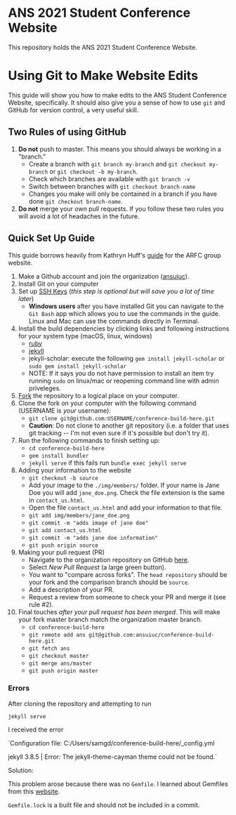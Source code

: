 # ANS 2021 Student Conference Website
This repository holds the ANS 2021 Student Conference Website.

# Using Git to Make Website Edits
This guide will show you how to make edits to the ANS Student Conference Website, 
specifically. It should also give you a sense of how to use `git` and GitHub for version 
control, a very useful skill. 

## Two Rules of using GitHub
1. **Do not** push to master. This means you should always be working in a "branch."
	* Create a branch with `git branch my-branch` and `git checkout my-branch` or `git checkout -b my-branch`.
	* Check which branches are available with `git branch -v`
	* Switch between branches with `git checkout branch-name`
	* Changes you make will only be contained in a branch if you have done `git checkout branch-name`. 
2. **Do not** merge your own pull requests. 
If you follow these two rules you will avoid a lot of headaches in the future.

## Quick Set Up Guide
This guide borrows heavily from Kathryn Huff's [guide](http://arfc.github.io/manual/guides/website) for the ARFC group website.
1. Make a Github account and join the organization ([ansuiuc](https://github.com/ansuiuc)). 
2. Install Git on your computer
3. Set up [SSH Keys](https://help.github.com/en/github/authenticating-to-github/connecting-to-github-with-ssh) (_this step is optional but will save you a lot of time later_)
	* **Windows users** after you have installed Git you can navigate to the `Git Bash` app which allows you to use the commands in the guide. Linux and Mac can use the commands directly in Terminal.  
4. Install the build dependencies by clicking links and following instructions for your system type (macOS, linux, windows)
	* [ruby](https://www.ruby-lang.org/en/documentation/installation/)
	* [jekyll](https://jekyllrb.com/docs/installation/)
	* jekyll-scholar: execute the following `gem install jekyll-scholar` or `sudo gem install jekyll-scholar`
	* NOTE: If it says you do not have permission to install an item try running `sudo` on linux/mac or reopening command line with admin priveleges.
5. [Fork](https://github.com/ansuiuc/conference-build-here) the repository to a logical place on your computer. 
6. Clone the fork on your computer with the following command (USERNAME is _your_ username): 
	* `git clone git@github.com:USERNAME/conference-build-here.git`
	* **Caution**: Do not clone to another git repository (i.e. a folder that uses git tracking -- I'm not even sure if it's possible but don't try it). 
7. Run the following commands to finish setting up:
	* `cd conference-build-here`
	* `gem install bundler`
	* `jekyll serve` if this fails run `bundle exec jekyll serve`  
8. Adding your information to the website 
	* `git checkout -b source` 
	* Add your image to the `./img/members/` folder. If your name is Jane Doe you will add `jane_doe.png`. Check the file extension is the same in `contact_us.html`. 
	* Open the file `contact_us.html` and add your information to that file. 
	* `git add img/members/jane_doe.png`
	* `git commit -m "adds image of jane doe"`
	* `git add contact_us.html`
	* `git commit -m "adds jane doe information"`
	* `git push origin source`
9. Making your pull request (PR) 
	* Navigate to the organization repository on GitHub [here](https://github.com/ansuiuc/conference-build-here/pulls).
	* Select *New Pull Request* (a large green button).
	* You want to "compare across forks". The `head repository` should be your fork and the comparison branch should be `source`. 
	* Add a description of your PR. 
	* Request a review from someone to check your PR and merge it (see rule #2). 
10. Final touches *after your pull request has been merged*. This will make your fork master branch match the organization master branch. 
	* `cd conference-build-here`
	* `git remote add ans git@github.com:ansuiuc/conference-build-here.git`
	* `git fetch ans`
	* `git checkout master`
	* `git merge ans/master`
	* `git push origin master`



### Errors

After cloning the repository and attempting to run 

`jekyll serve`
 
I received the error 

`Configuration file: C:/Users/samgd/conference-build-here/_config.yml                

jekyll 3.8.5 | Error:  The jekyll-theme-cayman theme could not be found.`


Solution: 

This problem arose because there was no `Gemfile`. I learned about Gemfiles from this [website](https://learn.cloudcannon.com/jekyll/gemfiles-and-the-bundler/).

`Gemfile.lock` is a built file and should not be included in a commit. 
